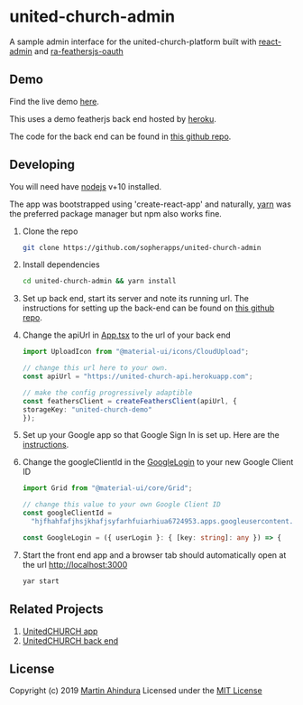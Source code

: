 # united-church-admin

A sample admin interface for the united-church-platform built with [react-admin](https://marmelab.com/react-admin) and [ra-feathersjs-oauth](https://github.com/sopherapps/ra-feathers-oauth)

## Demo

Find the live demo [here](https://sopherapps.github.io/united-church-admin).

This uses a demo featherjs back end hosted by [heroku](https://united-church-api.herokuapp.com/docs).

The code for the back end can be found in [this github repo](https://github.com/sopherapps/united-church-api).

## Developing

You will need have [nodejs](https://nodejs.org) v+10 installed.

The app was bootstrapped using 'create-react-app' and naturally, [yarn](https://yarnpkg.com/lang/en/docs/install) was the preferred package manager but npm also works fine.

1. Clone the repo

    ```bash
    git clone https://github.com/sopherapps/united-church-admin
    ```

2. Install dependencies

    ```bash
    cd united-church-admin && yarn install
    ```

3. Set up back end, start its server and note its running url. The instructions for setting up the back-end can be found on [this github repo](https://github.com/sopherapps/united-church-api).

4. Change the apiUrl in [App.tsx](./src/App.tsx) to the url of your back end

    ```typescript
    import UploadIcon from "@material-ui/icons/CloudUpload";

    // change this url here to your own.
    const apiUrl = "https://united-church-api.herokuapp.com";

    // make the config progressively adaptible
    const feathersClient = createFeathersClient(apiUrl, {
    storageKey: "united-church-demo"
    });

    ```

5. Set up your Google app so that Google Sign In is set up. Here are the [instructions](https://developers.google.com/identity/sign-in/web/sign-in#before_you_begin).
6. Change the googleClientId in the [GoogleLogin](./src/components/screens/GoogleLosing.tsx) to your new Google Client ID

    ```typescript
    import Grid from "@material-ui/core/Grid";

    // change this value to your own Google Client ID
    const googleClientId =
      "hjfhahfafjhsjkhafjsyfarhfuiarhiua6724953.apps.googleusercontent.com";

    const GoogleLogin = ({ userLogin }: { [key: string]: any }) => {
    ```

7. Start the front end app and a browser tab should automatically open at the url [http://localhost:3000](http://localhost:3000)

    ```bash
    yar start
    ```

## Related Projects

1. [UnitedCHURCH app](https://github.com/sopherapps/united-church-mobile)
2. [UnitedCHURCH back end](https://github.com/sopherapps/united-church-api)

## License

Copyright (c) 2019 [Martin Ahindura](https://github.com/Tinitto) Licensed under the [MIT License](./LICENSE)
